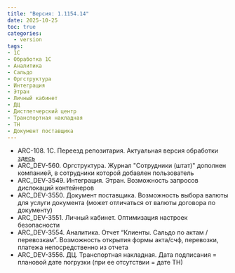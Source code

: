 ```yaml
---
title: "Версия: 1.1154.14"
date: 2025-10-25
toc: true
categories:
  - version
tags:
- 1С
- Обработка 1С
- Аналитика
- Сальдо
- Оргструктура
- Интеграция
- Этран
- Личный кабинет
- ДЦ
- Дистпетчерский центр
- Транспортная накладная
- ТН
- Документ поставщика
---
```


-   ARC-108. 1С. Переезд репозитария. Актуальная версия обработки [здесь](https://api.arctl.online/arctl-online-1C-acc3/arctl_online_1c_acc3.epf)
-   ARC_DEV-560. Оргструктура. Журнал "Сотрудники (штат)" дополнен компанией, в сотрудники которой добавлен пользователь
-   ARC_DEV-3549. Интеграция. Этран. Возможность запросов дислокаций контейнеров
-   ARC_DEV-3550. Документ поставщика. Возможность выбора валюты для услуги документа (может отличаться от валюты договора по документу)
-   ARC_DEV-3551. Личный кабинет. Оптимизация настроек безопасности
-   ARC_DEV-3554. Аналитика. Отчет “Клиенты. Сальдо по актам / перевозкам”. Возможность открытия формы акта/счф, перевозки, платежа непосредственно из отчета
-   ARC_DEV-3556. ДЦ. Транспортная накладная. Дата подписания = плановой дате погрузки (при ее отсутствии = дате ТН)
